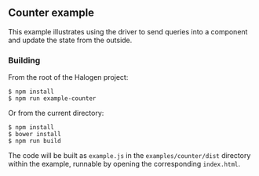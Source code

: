 ## Counter example

This example illustrates using the driver to send queries into a component and update the state from the outside.

### Building

From the root of the Halogen project:

```
$ npm install
$ npm run example-counter
```

Or from the current directory:

```
$ npm install
$ bower install
$ npm run build
```

The code will be built as `example.js` in the `examples/counter/dist` directory within the example, runnable by opening the corresponding `index.html`.
